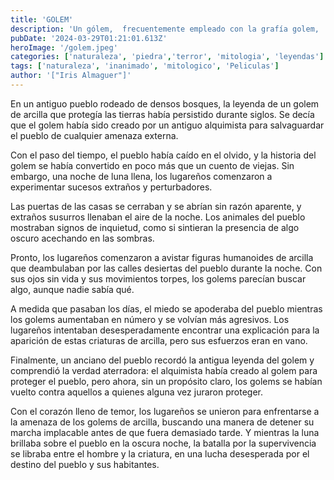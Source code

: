 ```yaml
---
title: 'GOLEM'
description: 'Un gólem, ​​ frecuentemente empleado con la grafía golem, ​ es una personificación, en el folclore medieval y la mitología judía, de un ser animado fabricado a partir de materia inanimada. Normalmente es un coloso de piedra.'
pubDate: '2024-03-29T01:21:01.613Z'
heroImage: '/golem.jpeg'
categories: ['naturaleza', 'piedra','terror', 'mitologia', 'leyendas']
tags: ['naturaleza', 'inanimado', 'mitologico', 'Peliculas']
author: '["Iris Almaguer"]'
---
```


En un antiguo pueblo rodeado de densos bosques, la leyenda de un golem de arcilla que protegía las tierras había persistido durante siglos. Se decía que el golem había sido creado por un antiguo alquimista para salvaguardar el pueblo de cualquier amenaza externa.

Con el paso del tiempo, el pueblo había caído en el olvido, y la historia del golem se había convertido en poco más que un cuento de viejas. Sin embargo, una noche de luna llena, los lugareños comenzaron a experimentar sucesos extraños y perturbadores.

Las puertas de las casas se cerraban y se abrían sin razón aparente, y extraños susurros llenaban el aire de la noche. Los animales del pueblo mostraban signos de inquietud, como si sintieran la presencia de algo oscuro acechando en las sombras.

Pronto, los lugareños comenzaron a avistar figuras humanoides de arcilla que deambulaban por las calles desiertas del pueblo durante la noche. Con sus ojos sin vida y sus movimientos torpes, los golems parecían buscar algo, aunque nadie sabía qué.

A medida que pasaban los días, el miedo se apoderaba del pueblo mientras los golems aumentaban en número y se volvían más agresivos. Los lugareños intentaban desesperadamente encontrar una explicación para la aparición de estas criaturas de arcilla, pero sus esfuerzos eran en vano.

Finalmente, un anciano del pueblo recordó la antigua leyenda del golem y comprendió la verdad aterradora: el alquimista había creado al golem para proteger el pueblo, pero ahora, sin un propósito claro, los golems se habían vuelto contra aquellos a quienes alguna vez juraron proteger.

Con el corazón lleno de temor, los lugareños se unieron para enfrentarse a la amenaza de los golems de arcilla, buscando una manera de detener su marcha implacable antes de que fuera demasiado tarde. Y mientras la luna brillaba sobre el pueblo en la oscura noche, la batalla por la supervivencia se libraba entre el hombre y la criatura, en una lucha desesperada por el destino del pueblo y sus habitantes.